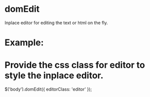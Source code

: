 # domEdit

Inplace editor for editing the text or html on the fly.

# Example: 
# Provide the css class for editor to style the inplace editor.

$('body').domEdit({
  editorClass: 'editor'
});
